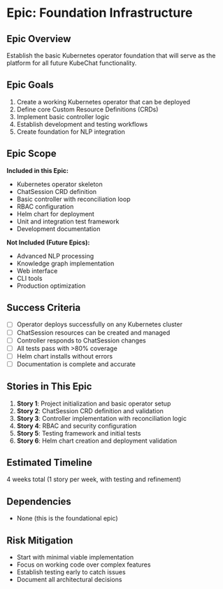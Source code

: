 # Epic: Foundation Infrastructure

## Epic Overview
Establish the basic Kubernetes operator foundation that will serve as the platform for all future KubeChat functionality.

## Epic Goals
1. Create a working Kubernetes operator that can be deployed
2. Define core Custom Resource Definitions (CRDs)
3. Implement basic controller logic
4. Establish development and testing workflows
5. Create foundation for NLP integration

## Epic Scope
**Included in this Epic:**
- Kubernetes operator skeleton
- ChatSession CRD definition
- Basic controller with reconciliation loop
- RBAC configuration
- Helm chart for deployment
- Unit and integration test framework
- Development documentation

**Not Included (Future Epics):**
- Advanced NLP processing
- Knowledge graph implementation
- Web interface
- CLI tools
- Production optimization

## Success Criteria
- [ ] Operator deploys successfully on any Kubernetes cluster
- [ ] ChatSession resources can be created and managed
- [ ] Controller responds to ChatSession changes
- [ ] All tests pass with >80% coverage
- [ ] Helm chart installs without errors
- [ ] Documentation is complete and accurate

## Stories in This Epic
1. **Story 1**: Project initialization and basic operator setup
2. **Story 2**: ChatSession CRD definition and validation
3. **Story 3**: Controller implementation with reconciliation logic
4. **Story 4**: RBAC and security configuration
5. **Story 5**: Testing framework and initial tests
6. **Story 6**: Helm chart creation and deployment validation

## Estimated Timeline
4 weeks total (1 story per week, with testing and refinement)

## Dependencies
- None (this is the foundational epic)

## Risk Mitigation
- Start with minimal viable implementation
- Focus on working code over complex features
- Establish testing early to catch issues
- Document all architectural decisions
